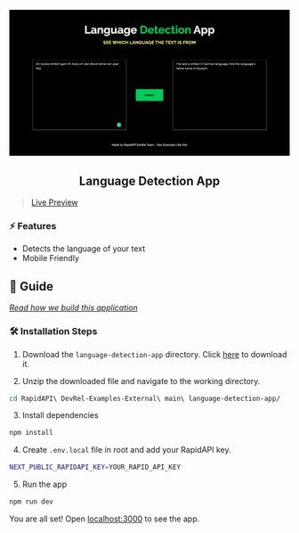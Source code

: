 ![cover](assets/cover.png)

<div align="center">
	<h2>Language Detection App</h2>
</div>

> [Live Preview](https://rapidapi-example-language-detection-app.vercel.app/)

### ⚡️ Features

- Detects the language of your text
- Mobile Friendly

## 📖 Guide

[*Read how we build this application*](https://rapidapi.com/guides/build-language-detection-app)

### 🛠️ Installation Steps

1. Download the `language-detection-app` directory. Click [here](https://download-directory.github.io/?url=https://github.com/RapidAPI/DevRel-Examples-External/tree/main/language-detection-app) to download it.

2. Unzip the downloaded file and navigate to the working directory.

```bash
cd RapidAPI\ DevRel-Examples-External\ main\ language-detection-app/
```

3. Install dependencies

```bash
npm install
```

4. Create `.env.local` file in root and add your RapidAPI key.

```bash
NEXT_PUBLIC_RAPIDAPI_KEY=YOUR_RAPID_API_KEY
```

5. Run the app

```bash
npm run dev
```

You are all set! Open [localhost:3000](http://localhost:3000/) to see the app.
